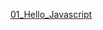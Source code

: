 [01_Hello_Javascript](https://github.com/otw03/study/blob/main/javascript/01-Hello-Javascript/01_Hello_Javascript.md)